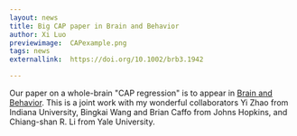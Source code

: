 ```yaml
---
layout: news
title: Big CAP paper in Brain and Behavior
author: Xi Luo
previewimage:  CAPexample.png
tags: news
externallink:  https://doi.org/10.1002/brb3.1942

---
```


Our paper  on a whole-brain "CAP regression" is to appear in [Brain and Behavior](https://doi.org/10.1002/brb3.1942). This is  a joint work with my wonderful collaborators Yi Zhao from Indiana University, Bingkai Wang and Brian Caffo from Johns Hopkins, and Chiang-shan R. Li from Yale University.
